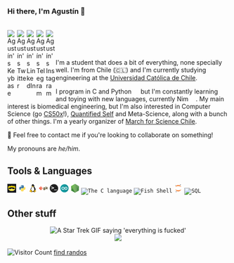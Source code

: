### Hi there, I'm Agustín 👋
<!--
**agucova/agucova** is a ✨ _special_ ✨ repository because its `README.md` (this file) appears on your GitHub profile.

Here are some ideas to get you started:

- 🔭 I’m currently working on ...
- 🌱 I’m currently learning ...
- 👯 I’m looking to collaborate on ...
- 🤔 I’m looking for help with ...
- 💬 Ask me about ...
- 📫 How to reach me: ...
- 😄 Pronouns: ...
- ⚡ Fun fact: ...
-->
<br>

<a href="https://keybase.io/agucova">
  <img align="left" alt="Agustín's Keybase" width="22px" src="https://cdn.jsdelivr.net/npm/simple-icons@v3/icons/keybase.svg" />
</a>
<a href="https://twitter.com/austinc3301">
  <img align="left" alt="Agustín's Twitter" width="22px" src="https://cdn.jsdelivr.net/npm/simple-icons@v3/icons/twitter.svg" />
</a>
<a href="https://www.linkedin.com/in/agucova/">
  <img align="left" alt="Agustín's LinkedIn" width="22px" src="https://cdn.jsdelivr.net/npm/simple-icons@v3/icons/linkedin.svg" />
</a>
<a href="https://t.me/agucova">
  <img align="left" alt="Agustín's Telegram" width="22px" src="https://cdn.jsdelivr.net/npm/simple-icons@v3/icons/telegram.svg" />
</a>
<a href="https://www.instagram.com/agustin_covarrubias/">
  <img align="left" alt="Agustín's Instagram" width="22px" src="https://cdn.jsdelivr.net/npm/simple-icons@v3/icons/instagram.svg" />
</a>
<br>
<br><br>

I'm a student that does a bit of everything, none specially well. I'm from Chile (🇨🇱) and I'm currently studying engineering at the [Universidad Católica de Chile](https://uc.cl/).

I program in C and Python <img height="13" width="13" src="https://upload.wikimedia.org/wikipedia/commons/thumb/c/c3/Python-logo-notext.svg/165px-Python-logo-notext.svg.png" /> but I'm constantly learning and toying with new languages, currently Nim <img height="13" width="13" src="https://upload.wikimedia.org/wikipedia/commons/thumb/1/1b/Nim-logo.png/1024px-Nim-logo.png" />. My main interest is biomedical engineering, but I'm also interested in Computer Science (go [CS50x](https://online-learning.harvard.edu/course/cs50-introduction-computer-science)!), [Quantified Self](https://github.com/woop/awesome-quantified-self) and Meta-Science, along with a bunch of other things. I'm a yearly organizer of [March for Science Chile](https://marchforscience.com/).

💬 Feel free to contact me if you're looking to collaborate on something!

My pronouns are *he/him*.

## Tools & Languages
<code><img height="20" src="https://raw.githubusercontent.com/github/explore/80688e429a7d4ef2fca1e82350fe8e3517d3494d/topics/nim/nim.png"></code>
<code><img title="Python" height="20" src="https://raw.githubusercontent.com/github/explore/80688e429a7d4ef2fca1e82350fe8e3517d3494d/topics/python/python.png"></code>
<code><img title="GNU/Linux" height="20" src="https://raw.githubusercontent.com/github/explore/80688e429a7d4ef2fca1e82350fe8e3517d3494d/topics/linux/linux.png"></code>
<code><img title="Git and Github" height="20" src="https://raw.githubusercontent.com/github/explore/80688e429a7d4ef2fca1e82350fe8e3517d3494d/topics/git/git.png"></code>
<code><img title="Terminals (in general)" height="20" src="https://raw.githubusercontent.com/github/explore/80688e429a7d4ef2fca1e82350fe8e3517d3494d/topics/terminal/terminal.png"></code>
<code><img title="Arduino" height="20" src="https://raw.githubusercontent.com/github/explore/80688e429a7d4ef2fca1e82350fe8e3517d3494d/topics/arduino/arduino.png"></code>
<code><img title="Node.js" height="20" src="https://raw.githubusercontent.com/github/explore/80688e429a7d4ef2fca1e82350fe8e3517d3494d/topics/nodejs/nodejs.png"></code>
<code><img title="The C language" height="20" src="https://toppng.com/uploads/preview/c-programming-icon-c-programming-language-logo-11562945679duaxtn3yq0.png"></code>
<code><img title="Fish Shell" height="20" src="https://cdn.rawgit.com/oh-my-fish/oh-my-fish/e4f1c2e0219a17e2c748b824004c8d0b38055c16/docs/logo.svg?sanitize=true"></code>
<code><img title="Jupyter Notebooks and Lab" height="20" src="https://raw.githubusercontent.com/github/explore/80688e429a7d4ef2fca1e82350fe8e3517d3494d/topics/jupyter-notebook/jupyter-notebook.png"></code>
<code><img title="SQL" height="20" src="https://image.flaticon.com/icons/svg/29/29594.svg"></code>

## Other stuff
<p align="center">
  <img width="460" title="This why I love Swear Treak." alt="A Star Trek GIF saying 'everything is fucked'" src="https://media.giphy.com/media/H4zaNj90DWiXcYf1it/giphy.gif">
  <br>
  <a href="https://github.com/anuraghazra/github-readme-stats">
  <img src="https://github-readme-stats.vercel.app/api?username=agucova&show_icons=true&hide=[%22contribs%22]" />
</a>
</p>

  ![Visitor Count](https://profile-counter.glitch.me/agucova/count.svg)
[find randos](https://randos.online/u/agucova/next)
